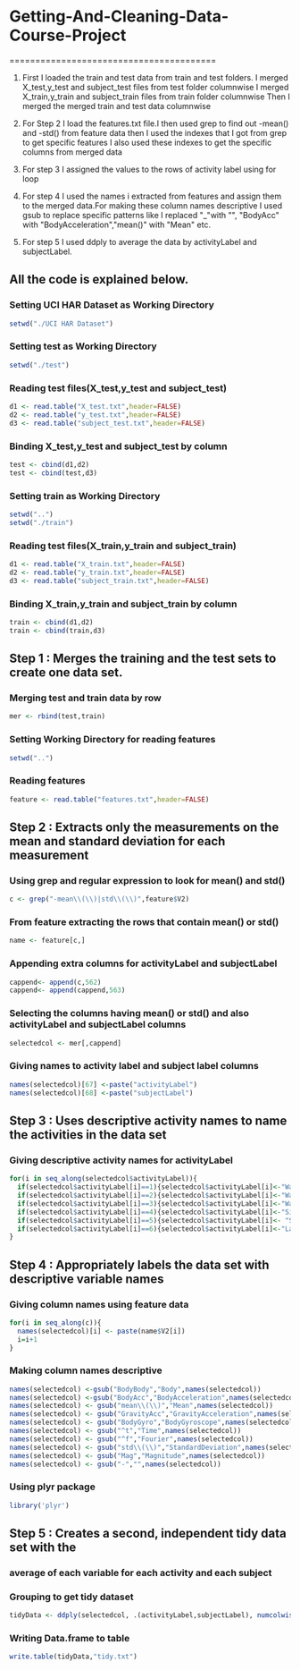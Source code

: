 # Getting-And-Cleaning-Data-Course-Project
========================================
1. First I loaded the train and test data from train and test folders.
I merged X_test,y_test and subject_test files from test folder columnwise
I merged X_train,y_train and subject_train files from train folder columnwise
Then I merged the merged train and test data columnwise

2. For Step 2 I load the features.txt file.I then used grep to find out -mean() and -std() from feature data
then I used the indexes that I got from grep to get specific features
I also used these indexes to get the specific columns from merged data

3. For step 3 I assigned the values to the rows of activity label using for loop

4. For step 4 I used the names i extracted from features and assign them
to the merged data.For making these column names descriptive
I used gsub to replace specific patterns like I replaced "_"with "",
"BodyAcc" with "BodyAcceleration","mean()" with "Mean" etc.

5. For step 5 I used ddply to average the data by activityLabel and subjectLabel.

## All the code is explained below.

### Setting UCI HAR Dataset as Working Directory 
```r
setwd("./UCI HAR Dataset")
```


### Setting test as Working Directory 
```r
setwd("./test")
```

### Reading test files(X_test,y_test and subject_test)
```r
d1 <- read.table("X_test.txt",header=FALSE)
d2 <- read.table("y_test.txt",header=FALSE)
d3 <- read.table("subject_test.txt",header=FALSE)
```
### Binding X_test,y_test and subject_test by column
```r
test <- cbind(d1,d2)
test <- cbind(test,d3)
```

### Setting train as Working Directory 

```r
setwd("..")
setwd("./train")
```

### Reading test files(X_train,y_train and subject_train)

```r
d1 <- read.table("X_train.txt",header=FALSE)
d2 <- read.table("y_train.txt",header=FALSE)
d3 <- read.table("subject_train.txt",header=FALSE)
```

### Binding X_train,y_train and subject_train by column
```r
train <- cbind(d1,d2)
train <- cbind(train,d3)
```

## Step 1 : Merges the training and the test sets to create one data set.
### Merging test and train data by row
```r
mer <- rbind(test,train)
```

### Setting Working Directory for reading features
```r
setwd("..")
```

### Reading features
```r
feature <- read.table("features.txt",header=FALSE)
```
## Step 2 : Extracts only the measurements on the mean and standard deviation for each measurement

### Using grep and regular expression to look for mean() and std()

```r
c <- grep("-mean\\(\\)|std\\(\\)",feature$V2)
```

### From feature extracting the rows that contain mean() or std()
```r
name <- feature[c,]
```
### Appending extra columns for activityLabel and subjectLabel 
```r
cappend<- append(c,562)
cappend<- append(cappend,563)
```
### Selecting the columns having mean() or std() and also activityLabel and subjectLabel columns
```r
selectedcol <- mer[,cappend]
```

### Giving names to activity label and subject label columns
```r
names(selectedcol)[67] <-paste("activityLabel")
names(selectedcol)[68] <-paste("subjectLabel")
```


## Step 3 : Uses descriptive activity names to name the activities in the data set
### Giving descriptive activity names for activityLabel
```r
for(i in seq_along(selectedcol$activityLabel)){
  if(selectedcol$activityLabel[i]==1){selectedcol$activityLabel[i]<-"Walking"}
  if(selectedcol$activityLabel[i]==2){selectedcol$activityLabel[i]<-"WalkingUpstairs"}
  if(selectedcol$activityLabel[i]==3){selectedcol$activityLabel[i]<-"WalkingDownstairs"}
  if(selectedcol$activityLabel[i]==4){selectedcol$activityLabel[i]<-"Sitting"}
  if(selectedcol$activityLabel[i]==5){selectedcol$activityLabel[i]<- "Standing"}
  if(selectedcol$activityLabel[i]==6){selectedcol$activityLabel[i]<-"Laying"}
}
```
## Step 4 : Appropriately labels the data set with descriptive variable names
### Giving column names using feature data
```r
for(i in seq_along(c)){
  names(selectedcol)[i] <- paste(name$V2[i])
  i=i+1
}
```

### Making column names descriptive
```r
names(selectedcol) <-gsub("BodyBody","Body",names(selectedcol))
names(selectedcol) <-gsub("BodyAcc","BodyAcceleration",names(selectedcol))
names(selectedcol) <- gsub("mean\\(\\)","Mean",names(selectedcol))
names(selectedcol) <- gsub("GravityAcc","GravityAcceleration",names(selectedcol))
names(selectedcol) <- gsub("BodyGyro","BodyGyroscope",names(selectedcol))
names(selectedcol) <- gsub("^t","Time",names(selectedcol))
names(selectedcol) <- gsub("^f","Fourier",names(selectedcol))
names(selectedcol) <- gsub("std\\(\\)","StandardDeviation",names(selectedcol))
names(selectedcol) <- gsub("Mag","Magnitude",names(selectedcol))
names(selectedcol) <- gsub("-","",names(selectedcol))
```
### Using plyr package
```r
library('plyr')
```
## Step 5 : Creates a second, independent tidy data set with the 
### average of each variable for each activity and each subject
### Grouping to get tidy dataset
```r
tidyData <- ddply(selectedcol, .(activityLabel,subjectLabel), numcolwise(mean))
```
### Writing Data.frame to table
```r
write.table(tidyData,"tidy.txt")
```
